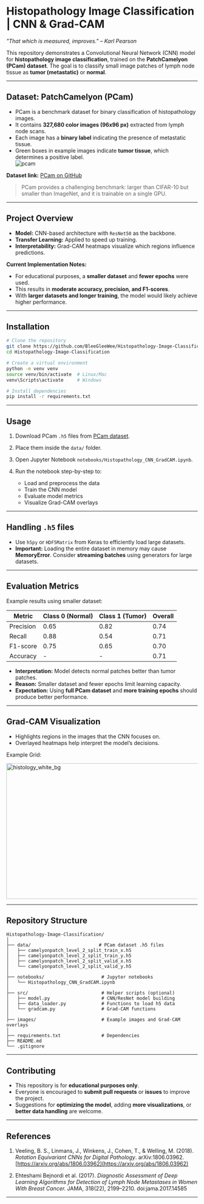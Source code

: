 # Histopathology Image Classification | CNN & Grad-CAM

*"That which is measured, improves." – Karl Pearson*

This repository demonstrates a Convolutional Neural Network (CNN) model for **histopathology image classification**, trained on the **PatchCamelyon (PCam) dataset**. The goal is to classify small image patches of lymph node tissue as **tumor (metastatic)** or **normal**.

---

## **Dataset: PatchCamelyon (PCam)**

- PCam is a benchmark dataset for binary classification of histopathology images.  
- It contains **327,680 color images (96x96 px)** extracted from lymph node scans.  
- Each image has a **binary label** indicating the presence of metastatic tissue.  
- Green boxes in example images indicate **tumor tissue**, which determines a positive label.  
![pcam](https://github.com/user-attachments/assets/b8ef1762-de38-4747-a648-914b075b1b35)

**Dataset link:** [PCam on GitHub](https://github.com/basveeling/pcam)

> PCam provides a challenging benchmark: larger than CIFAR-10 but smaller than ImageNet, and it is trainable on a single GPU.

---

## **Project Overview**

- **Model:** CNN-based architecture with `ResNet50` as the backbone.  
- **Transfer Learning:** Applied to speed up training.  
- **Interpretability:** Grad-CAM heatmaps visualize which regions influence predictions.  

**Current Implementation Notes:**
- For educational purposes, a **smaller dataset** and **fewer epochs** were used.  
- This results in **moderate accuracy, precision, and F1-scores**.  
- With **larger datasets and longer training**, the model would likely achieve higher performance.

---

## **Installation**

```bash
# Clone the repository
git clone https://github.com/BleeGleeWee/Histopathology-Image-Classification.git
cd Histopathology-Image-Classification

# Create a virtual environment
python -m venv venv
source venv/bin/activate  # Linux/Mac
venv\Scripts\activate     # Windows

# Install dependencies
pip install -r requirements.txt
````

---

## **Usage**

1. Download PCam `.h5` files from [PCam dataset](https://github.com/basveeling/pcam).
2. Place them inside the `data/` folder.
3. Open Jupyter Notebook `notebooks/Histopathology_CNN_GradCAM.ipynb`.
4. Run the notebook step-by-step to:

   * Load and preprocess the data
   * Train the CNN model
   * Evaluate model metrics
   * Visualize Grad-CAM overlays

---

## **Handling `.h5` files**

* Use `h5py` or `HDF5Matrix` from Keras to efficiently load large datasets.
* **Important:** Loading the entire dataset in memory may cause **MemoryError**. Consider **streaming batches** using generators for large datasets.

---

## **Evaluation Metrics**

Example results using smaller dataset:

| Metric    | Class 0 (Normal) | Class 1 (Tumor) | Overall |
| --------- | ---------------- | --------------- | ------- |
| Precision | 0.65             | 0.82            | 0.74    |
| Recall    | 0.88             | 0.54            | 0.71    |
| F1-score  | 0.75             | 0.65            | 0.70    |
| Accuracy  | -                | -               | 0.71    |

* **Interpretation:** Model detects normal patches better than tumor patches.
* **Reason:** Smaller dataset and fewer epochs limit learning capacity.
* **Expectation:** Using **full PCam dataset** and **more training epochs** should produce better performance.

---

## **Grad-CAM Visualization**

* Highlights regions in the images that the CNN focuses on.
* Overlayed heatmaps help interpret the model’s decisions.

Example Grid:

<img width="1288" height="357" alt="histology_white_bg" src="https://github.com/user-attachments/assets/2083a373-f5fe-48c4-ad24-4828df2303f8" />


---

## **Repository Structure**

```
Histopathology-Image-Classification/
│
├── data/                         # PCam dataset .h5 files
│   ├── camelyonpatch_level_2_split_train_x.h5
│   ├── camelyonpatch_level_2_split_train_y.h5
│   ├── camelyonpatch_level_2_split_valid_x.h5
│   └── camelyonpatch_level_2_split_valid_y.h5
│
├── notebooks/                     # Jupyter notebooks
│   └── Histopathology_CNN_GradCAM.ipynb
│
├── src/                           # Helper scripts (optional)
│   ├── model.py                   # CNN/ResNet model building
│   ├── data_loader.py             # Functions to load h5 data
│   └── gradcam.py                 # Grad-CAM functions
│
├── images/                        # Example images and Grad-CAM overlays
│
├── requirements.txt               # Dependencies
├── README.md
└── .gitignore
```

---

## **Contributing**

* This repository is for **educational purposes only**.
* Everyone is encouraged to **submit pull requests** or **issues** to improve the project.
* Suggestions for **optimizing the model**, adding **more visualizations**, or **better data handling** are welcome.

---

## **References**


1. Veeling, B. S., Linmans, J., Winkens, J., Cohen, T., & Welling, M. (2018). *Rotation Equivariant CNNs for Digital Pathology*. arXiv:1806.03962. [https://arxiv.org/abs/1806.03962](https://arxiv.org/abs/1806.03962)

2. Ehteshami Bejnordi et al. (2017). *Diagnostic Assessment of Deep Learning Algorithms for Detection of Lymph Node Metastases in Women With Breast Cancer.* JAMA, 318(22), 2199–2210. doi:jama.2017.14585



---

